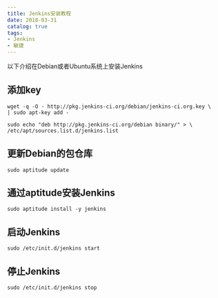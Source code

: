 ```yaml
---
title: Jenkins安装教程
date: 2018-03-31
catalog: true
tags:
- Jenkins
- 敏捷
---
```


以下介绍在Debian或者Ubuntu系统上安装Jenkins

## 添加key

```
wget -q -O - http://pkg.jenkins-ci.org/debian/jenkins-ci.org.key \
| sudo apt-key add -
```
```
sudo echo "deb http://pkg.jenkins-ci.org/debian binary/" > \
/etc/apt/sources.list.d/jenkins.list
```

## 更新Debian的包仓库

`sudo aptitude update`

## 通过aptitude安装Jenkins

`sudo aptitude install -y jenkins`

## 启动Jenkins

`sudo /etc/init.d/jenkins start`

## 停止Jenkins

`sudo /etc/init.d/jenkins stop`